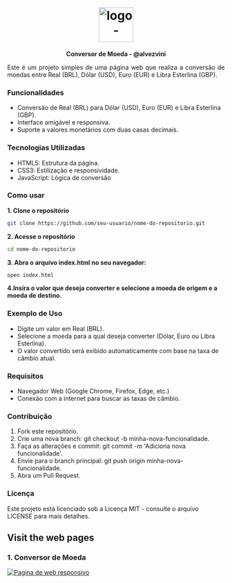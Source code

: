 <h1 align="center"> <img src="https://github.com/user-attachments/assets/a781e336-ab67-41d2-b076-81fdc9b424ba" alt="logo-repositorio" height="80" widht="80" /></h1> 
<p align="center"><b>Conversor de Moeda - @alvezvini</b></p>
<p align="justify">Este é um projeto simples de uma página web que realiza a conversão de moedas entre Real (BRL), Dólar (USD), Euro (EUR) e Libra Esterlina (GBP). 
</p>
 
### Funcionalidades

- Conversão de Real (BRL) para Dólar (USD), Euro (EUR) e Libra Esterlina (GBP).
- Interface amigável e responsiva.
- Suporte a valores monetários com duas casas decimais.

### Tecnologias Utilizadas

- HTML5: Estrutura da página.
- CSS3: Estilização e responsividade.
- JavaScript: Lógica de conversão

### Como usar

<b> 1. Clone o repositório </b>

```bash
git clone https://github.com/seu-usuario/nome-do-repositorio.git
```

<b> 2. Acesse o repositório </b>

```bash
cd nome-do-repositorio
```

<b> 3. Abra o arquivo index.html no seu navegador: </b>

```bash
open index.html
```
<b> 4.Insira o valor que deseja converter e selecione a moeda de origem e a moeda de destino. </b>

### Exemplo de Uso
- Digite um valor em Real (BRL).
- Selecione a moeda para a qual deseja converter (Dólar, Euro ou Libra Esterlina).
- O valor convertido será exibido automaticamente com base na taxa de câmbio atual.

### Requisitos
- Navegador Web (Google Chrome, Firefox, Edge, etc.)
- Conexão com a internet para buscar as taxas de câmbio.

### Contribuição
1. Fork este repositório.
2. Crie uma nova branch: git checkout -b minha-nova-funcionalidade.
3. Faça as alterações e commit: git commit -m 'Adiciona nova funcionalidade'.
4. Envie para o branch principal: git push origin minha-nova-funcionalidade.
5. Abra um Pull Request.

### Licença
Este projeto está licenciado sob a Licença MIT - consulte o arquivo LICENSE para mais detalhes.

## Visit the web pages
  ### 1. Conversor de Moeda
  <a href="https://conversor-moeda-tan.vercel.app/"><img src="https://github.com/user-attachments/assets/bbcd69cb-f8cc-4303-9f9c-21d22a622162" alt="Pagina de web responsivo"/></a>
